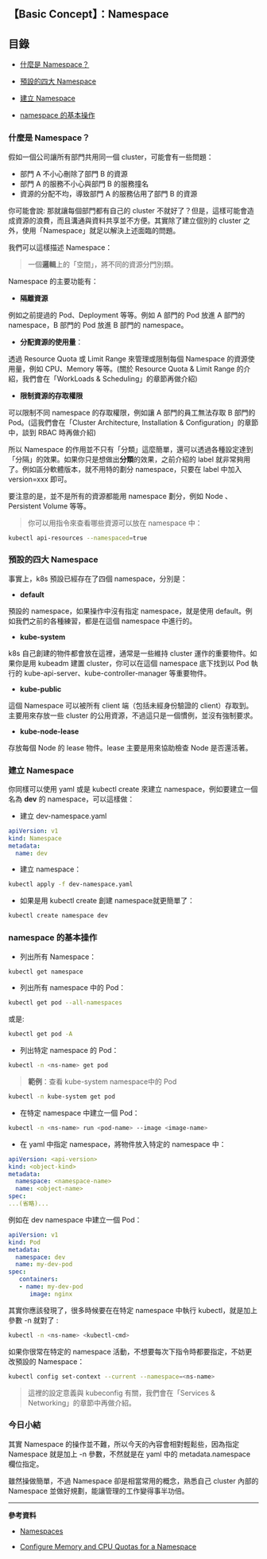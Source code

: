 ## 【Basic Concept】：Namespace

## 目錄

* [什麼是 Namespace？](#什麼是-namespace)

* [預設的四大 Namespace](#預設的四大-namespace)

* [建立 Namespace](#建立-namespace)

* [namespace 的基本操作](#namespace-的基本操作)

### 什麼是 Namespace？

假如一個公司讓所有部門共用同一個 cluster，可能會有一些問題：

   * 部門 A 不小心刪除了部門 B 的資源
   * 部門 A 的服務不小心與部門 B 的服務撞名
   * 資源的分配不均，導致部門 A 的服務佔用了部門 B 的資源

你可能會說: 那就讓每個部門都有自己的 cluster 不就好了？但是，這樣可能會造成資源的浪費，而且溝通與資料共享並不方便。其實除了建立個別的 cluster 之外，使用「Namespace」就足以解決上述面臨的問題。

我們可以這樣描述 Namespace：

> 一個**邏輯**上的「空間」，將不同的資源分門別類。

Namespace 的主要功能有：

* **隔離資源**

例如之前提過的 Pod、Deployment 等等。例如 A 部門的 Pod 放進 A 部門的 namespace，B 部門的 Pod 放進 B 部門的 namespace。

* **分配資源的使用量**：
   
透過 Resource Quota 或 Limit Range 來管理或限制每個 Namespace 的資源使用量，例如 CPU、Memory 等等。(關於 Resource Quota & Limit Range 的介紹，我們會在「WorkLoads & Scheduling」的章節再做介紹)

* **限制資源的存取權限**
   
可以限制不同 namespace 的存取權限，例如讓 A 部門的員工無法存取 B 部門的 Pod。(這我們會在「Cluster Architecture, Installation & Configuration」的章節中，談到 RBAC 時再做介紹)

所以 Namespace 的作用並不只有「分類」這麼簡單，還可以透過各種設定達到「分隔」的效果。如果你只是想做出**分類**的效果，之前介紹的 label 就非常夠用了。例如區分軟體版本，就不用特的劃分 namespace，只要在 label 中加入 version=xxx 即可。

要注意的是，並不是所有的資源都能用 namespace 劃分，例如 Node 、Persistent Volume 等等。

> 你可以用指令來查看哪些資源可以放在 namespace 中：

```bash
kubectl api-resources --namespaced=true
```

### 預設的四大 Namespace

事實上，k8s 預設已經存在了四個 namespace，分別是：

* **default**

預設的 namespace，如果操作中沒有指定 namespace，就是使用 default。例如我們之前的各種練習，都是在這個 namespace 中進行的。

* **kube-system**

k8s 自己創建的物件都會放在這裡，通常是一些維持 cluster 運作的重要物件。如果你是用 kubeadm 建置 cluster，你可以在這個 namespace 底下找到以 Pod 執行的 kube-api-server、kube-controller-manager 等重要物件。

* **kube-public**

這個 Namespace 可以被所有 client 端（包括未經身份驗證的 client）存取到。主要用來存放一些 cluster 的公用資源，不過這只是一個慣例，並沒有強制要求。

* **kube-node-lease**

存放每個 Node 的 lease 物件。lease 主要是用來協助檢查 Node 是否還活著。


### 建立 Namespace

你同樣可以使用 yaml 或是 kubectl create 來建立 namespace，例如要建立一個名為 **dev** 的 namespace，可以這樣做：

* 建立 dev-namespace.yaml

```yaml
apiVersion: v1
kind: Namespace
metadata:
  name: dev
```

* 建立 namespace：
```bash
kubectl apply -f dev-namespace.yaml
```

* 如果是用 kubectl create 創建 namespace就更簡單了：
```bash
kubectl create namespace dev
```

### namespace 的基本操作

* 列出所有 Namespace：
```bash
kubectl get namespace
```

* 列出所有 namespace 中的 Pod：
```bash
kubectl get pod --all-namespaces
```
或是:
```bash
kubectl get pod -A
```

* 列出特定 namespace 的 Pod：

```bash
kubectl -n <ns-name> get pod 
```

> **範例**：查看 kube-system namespace中的 Pod
```bash
kubectl -n kube-system get pod
```

*  在特定 namespace 中建立一個 Pod：

```bash
kubectl -n <ns-name> run <pod-name> --image <image-name>
```

* 在 yaml 中指定 namespace，將物件放入特定的 namespace 中：
```yaml
apiVersion: <api-version>
kind: <object-kind>
metadata:
  namespace: <namespace-name>
  name: <object-name>
spec:
...(省略)...
```

例如在 dev namespace 中建立一個 Pod：

```yaml
apiVersion: v1
kind: Pod
metadata:
  namespace: dev
  name: my-dev-pod
spec:
   containers:
   - name: my-dev-pod
      image: nginx
```

其實你應該發現了，很多時候要在在特定 namespace 中執行 kubectl，就是加上參數 -n 就對了 :

```bash
kubectl -n <ns-name> <kubectl-cmd>
```

如果你很常在特定的 namespace 活動，不想要每次下指令時都要指定，不妨更改預設的 Namespace：

```bash
kubectl config set-context --current --namespace=<ns-name>
```

> 這裡的設定意義與 kubeconfig 有關，我們會在「Services & Networking」的章節中再做介紹。

### 今日小結

其實 Namespace 的操作並不難，所以今天的內容會相對輕鬆些，因為指定 Namespace 就是加上 -n 參數，不然就是在 yaml 中的 metadata.namespace 欄位指定。

雖然操做簡單，不過 Namespace 卻是相當常用的概念，熟悉自己 cluster 內部的 Namespace 並做好規劃，能讓管理的工作變得事半功倍。

-----
**參考資料**
* [Namespaces](https://kubernetes.io/docs/concepts/overview/working-with-objects/namespaces/)

* [Configure Memory and CPU Quotas for a Namespace](https://kubernetes.io/docs/tasks/administer-cluster/manage-resources/quota-memory-cpu-namespace/)


